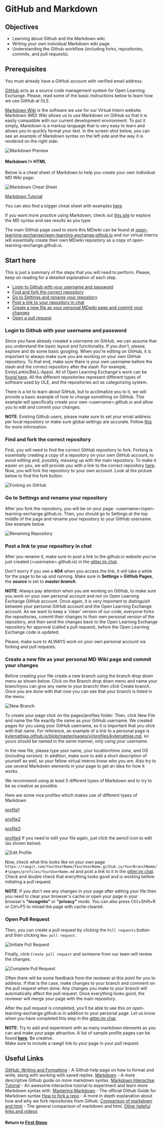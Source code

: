 # GitHub and Markdown

## Objectives

* Learning about Github and the Markdown wiki.
* Writing your own individual Markdown wiki page.
* Understanding the Github workflow (including forks, repositories, commits, and pull requests).

## Prerequisites

You must already have a GitHub account with verified email address.

[GitHub](https://help.github.com/categories/writing-on-github/) acts as a source code management system for Open Learning Exchange. Please, read some of the basic instructions below to learn how we use GitHub at OLE.

[Markdown Wiki](http://dynalon.github.io/mdwiki/#!quickstart.md) is the software we use for our Virtual Intern website. Markdown (MD) Wiki allows us to use Markdown on GitHub so that it is easily compatible with our current development environment. To put it simply, Markdown is a markup language that is very easy to learn and allows you to quickly format your text.
In the screen shot below, you can see an example of Markdown syntax on the left side and the way it is rendered on the right side:

![Markdown Preview](images/vi-markdown-ref.png)    

#### Markdown != HTML

Below is a cheat sheet of Markdown to help you create your own individual MD Wiki page:

![Markdown Cheat Sheet](images/vi-markdown-syntax.png)

[Markdown Tutorial](http://tylingsoft.com/tutorial.md/#whats-markdown)

You can also find a bigger cheat sheet with examples [here](https://github.com/adam-p/markdown-here/wiki/Markdown-Cheatsheet)

If you want more practice using Markdown, check out [this site](http://www.markdowntutorial.com/lesson/1/) to explore the MD syntax and see results as you type.

The main GitHub page used to store this MDwiki can be found at [open-learning-exchange/open-learning-exchange.github.io](https://github.com/open-learning-exchange/open-learning-exchange.github.io) and our virtual interns will essentially create their own MDwiki repository as a copy of open-learning-exchange.github.io.

## Start here

This is just a summary of the steps that you will need to perform. Please, keep on reading for a detailed explanation of each step.

* [Login to Github with your username and password](#Login_to_Github_with_your_username_and_password)
* [Find and fork the correct repository](#Find_and_fork_the_correct_repository)
* [Go to Settings and rename your repository](#Go_to_Settings_and_rename_your_repository)
* [Post a link to your repository in chat](#Post_a_link_to_your_repository_in_chat)
* [Create a new file as your personal MDwiki page and commit your changes](#Create_a_new_file_as_your_personal_MDwiki_page_and_commit_your_changes)
* [Open a pull request](#Open_a_pull_request)

### Login to Github with your username and password

Since you have already created a username on GitHub, we can assume that you understand the basic layout and functionality. If you don't, please, explore and do some basic googling. When you're editing on GitHub, it is important to always make sure you are working on your own GitHub repository. To that end, make sure there is your own username before the slash and the correct repository after the slash. For example, EmilyLarkin/BeLL-Apps). All of Open Learning Exchange's work can be [found here](https://github.com/open-learning-exchange). All the different repositories represent different types of software used by OLE, and the repositories act as categorizing system.

There is a lot to learn about GitHub, but to acclimatize you to it, we will provide a basic example of how to change something on GitHub. This example will specifically create your own &lt;username&gt;.github.io and allow you to edit and commit your changes.

**NOTE**: Existing Github users, please make sure to set your email address per local repository or make sure global settings are accurate. Follow [this](https://help.github.com/articles/setting-your-email-vi-git/) for more information.

### Find and fork the correct repository

First, you will need to find the correct GitHub repository to fork. Forking is essentially creating a copy of a repository on your own GitHub account, to avoid editing and, possibly, messing up with the main repository. To make it easier on you, we will provide you with a link to the correct repository [here](https://github.com/open-learning-exchange/open-learning-exchange.github.io). Now, you will fork the repository to your own account. Look at the picture below to find the fork button.

![Forking on GitHub](images/vi-github-forking.png)

### Go to Settings and rename your repository

After you fork the repository, you will be on your page: &lt;username&gt;/open-learning-exchange.github.io. Then, you should go to Settings at the top middle of the page and rename your repository to your GitHub username. See example below.

![Renaming Repository](images/vi-rename-repository.png)

### Post a link to your repository in chat

After you rename it, make sure to post a link to the github.io website you've just created (&lt;username&gt;.github.io) in the [gitter.im chat](https://gitter.im/open-learning-exchange/chat).


Don't worry if you see a **404** when you access the link, it will take a while for the page to be up and running. Make sure in **Settings > GitHub Pages**, the **source** is set to **_master branch_**.

**NOTE**: Always pay attention when you are working on GitHub, to make sure you work on your own personal account and not on Open Learning Exchange GitHub account. Once again, it is very important to distinguish between your personal GitHub account and the Open Learning Exchange account. As we want to keep a 'clean' version of our code, everyone forks the repositories, commit their changes to their own personal version of the repository, and then send the changes back to the Open Learning Exchange repository for approval (called a pull request), before the Open Learning Exchange code is updated.

Please, make sure to ALWAYS work on your own personal account via forking and pull requests.

### Create a new file as your personal MD Wiki page and commit your changes

 Before creating your file create a new branch using the branch drop down menu as shown below. Click on the Branch drop down menu and name your branch(you can give any name to your branch) then click Create branch. Once you are done with that now you can see that your branch is listed in the menu.

![New Branch](images/vi-new-branch.png)

 To create your page click on the pages/profiles folder. Then, click New File and name the file exactly the same as your GitHub username. We created pages for you using your GitHub username, so it is important that you stick with that name. For reference, an example of a link to a personal page is [kylemathias.github.io/blob/master/pages/vi/profiles/kylemathias.md](https://github.com/kylemathias/kylemathias.github.io/blob/master/pages/vi/profiles/kylemathias.md), so yours should be named in the same manner, only using your username.

In the new file, please type your name, your location/time zone, and OS (including version). In addition, make sure to add a short description of yourself as well, so your fellow virtual interns know who you are. Also try to use several Markdown elements in your page to get an idea for how it works.

We recommend using at least 5 different types of Markdown and to try to be as creative as possible.

Here are some nice profiles which makes use of different types of Markdown

[profile1](https://github.com/open-learning-exchange/open-learning-exchange.github.io/blob/master/pages/vi/profiles/RMDern.md)

[profile2](https://github.com/open-learning-exchange/open-learning-exchange.github.io/blob/master/pages/vi/profiles/duongdo.md)

[profile3](https://github.com/open-learning-exchange/open-learning-exchange.github.io/blob/master/pages/vi/profiles/jessica-spencer.md)

[profile4](https://github.com/open-learning-exchange/open-learning-exchange.github.io/blob/master/pages/vi/profiles/prajwalajayaprakash.md)
If you need to edit your file again, just click the pencil icon to edit (as shown below).

  ![Edit Profile](images/vi-edit-profile.png)

Now, check what this looks like on your own page `https://rawgit.com/YourUserName/YourUserName.github.io/YourBranchName/#!pages/profiles/YourUserName.md` and post a link to it in the [gitter.im chat](https://gitter.im/open-learning-exchange/chat). Check and double check that everything looks good and is working before initiating a pull request.

**NOTE**: If you don't see any changes in your page after editing your file then you need to clear your browser's cache or open your page in your browser's **"incognito"** or **"privacy"** mode. You can also press Ctrl+Shift+R or Ctrl+F5 to reload the page with cache cleared.

### Open Pull Request

Then, you can create a pull request by clicking the `Pull requests` button and then clicking `New pull request`.   

 ![Initiate Pull Request](images/vi-initiate-pull-request.png)

Finally, click `Create pull request` and someone from our team will review the changes.   

 ![Complete Pull Request](images/vi-create-pull-request.png)

Often there will be some feedback from the reviewer at this point for you to address. If that is the case, make changes to your branch and comment on the pull request when done. Any changes you make to your branch will automatically affect the pull request. Once everything looks good, the reviewer will merge your page with the main repository.

After the pull request is completed, you'll be able to see this on open-learning-exchange.github.io in addition to your personal page. Let us know when you have completed this step in the [gitter.im chat](https://gitter.im/open-learning-exchange/chat).

**NOTE**: Try to add and experiment with as many markdown elements as you can and make your page attractive. A list of sample profile pages can be found [**here**](https://github.com/open-learning-exchange/open-learning-exchange.github.io/tree/master/pages/vi/profiles). Be creative.  
Make sure to include a rawgit link to your page in your pull request.

## Useful Links

[GitHub: Writing and Formatting](https://help.github.com/categories/writing-on-github/) - A Github help page on how to format and write, along with working with saved replies.
[Markdown](http://dynalon.github.io/mdwiki/#!quickstart.md) - A more descriptive Github guide on more markdown syntax.
[Markdown Interactive Tutorial](http://www.markdowntutorial.com/lesson/1/) - An awesome interactive tutorial to experiment and learn more Markdown syntax with.
[Mastering Markdown](https://guides.github.com/features/mastering-markdown/) - The official Github Guide for Markdown syntax
[How to fork a repo](https://help.github.com/articles/fork-a-repo/) - A more in depth explanation about how and why we fork repositories from Github.
[Comparison of markdown and html](http://thebridge.jp/en/wp/wp-content/uploads/2013/05/markdown-vs-html.png) - The general comparison of markdown and html.
[Other helpful links and videos](vi-faq.md#Helpful_Links)

#### Return to [First Steps](vi-first-steps.md#Step_3_-_Markdown_and_Fork_Tutorial)
